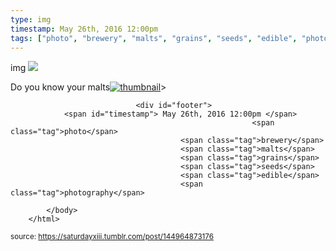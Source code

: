 ```yaml
---
type: img
timestamp: May 26th, 2016 12:00pm
tags: ["photo", "brewery", "malts", "grains", "seeds", "edible", "photography"]
---
```

img
<img src="https://saturdayxiii.github.io/media/144964873176.jpg"/>
                                                                                          
Do you know your malts[![thumbnail](http://i3.ytimg.com/vi/ /maxresdefault.jpg)](https://www.youtube.com/watch?v= )> 
                                    
                
                
                
                
                                <div id="footer">
                <span id="timestamp"> May 26th, 2016 12:00pm </span>
                                                          <span class="tag">photo</span>
                                          <span class="tag">brewery</span>
                                          <span class="tag">malts</span>
                                          <span class="tag">grains</span>
                                          <span class="tag">seeds</span>
                                          <span class="tag">edible</span>
                                          <span class="tag">photography</span>
                                                    
            </body>
        </html>

        
<small>source: https://saturdayxiii.tumblr.com/post/144964873176</small>
